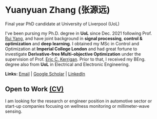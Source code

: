 # Yuanyuan Zhang (张源远)
Final year PhD candidate at University of Liverpool (UoL) 
<span style="font-size: 54px;">

I've been pursing my Ph.D. degree in **UoL** since Dec. 2021 following Prof. [Rui Yang](https://scholar.xjtlu.edu.cn/en/persons/RYang), and have joint background in **signal processing**, **control & optimization** and **deep learning**. I obtained my MSc in Control and Optimization at **Imperial College London** and had great fortune to investigate **Derivative-free Multi-objective Optimization** under the supervision of Prof. [Eric C. Kerrigan](https://profiles.imperial.ac.uk/e.kerrigan). Prior to that, I received my BEng. degree also from **UoL** in Electrical and Electronic Engineering.

**Links:** [Email](mailto:y_zhang16@163.com) | [Google Scholar](https://scholar.google.com/citations?user=hcCYfu4AAAAJ&hl=en) | [LinkedIn](https://www.linkedin.com/in/yuanyuan-16/)

</span>

## Open to Work [(CV)](material/cv.pdf)
I am looking for the research or engineer position in automotive sector or start-up companies focusing on wellness monitoring or millimeter-wave sensing.


<!-- 快速适应能力 -->